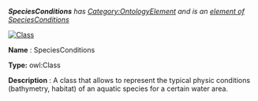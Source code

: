 ___SpeciesConditions__ 
 has
 [Category:OntologyElement](../../Category/OntologyElement "Category:OntologyElement") 
 and is an
 [element of](../../Property/ElementOf "Property:ElementOf") 
[SpeciesConditions](../../Submissions/SpeciesConditions "Submissions:SpeciesConditions")_




  





[![Class](../../images/thumb/2/27/Class.gif/45px-Class.gif)](../../Image/Class.gif "Class")


__Name__ 
 : SpeciesConditions
 



__Type:__ 
 owl:Class
 



__Description__ 
 : A class that allows to represent the typical physic conditions (bathymetry, habitat) of an aquatic species for a certain water area.